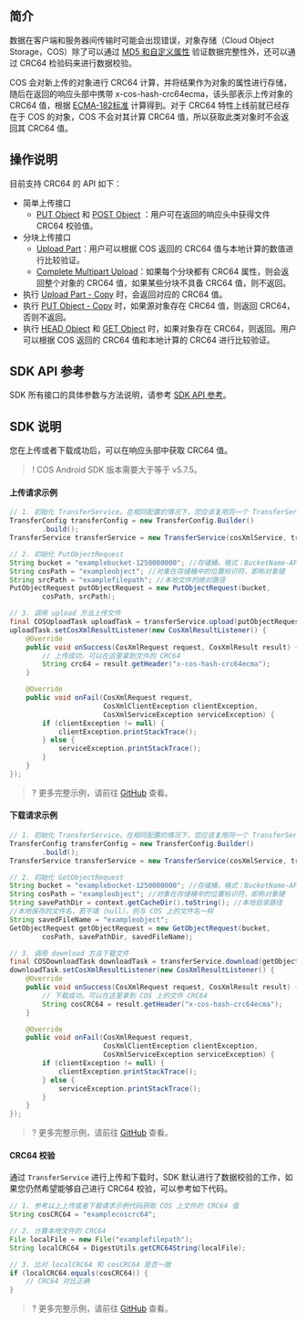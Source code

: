 ## 简介

数据在客户端和服务器间传输时可能会出现错误，对象存储（Cloud Object Storage，COS）除了可以通过 [MD5 和自定义属性](https://cloud.tencent.com/document/product/436/36427) 验证数据完整性外，还可以通过 CRC64 检验码来进行数据校验。

COS 会对新上传的对象进行 CRC64 计算，并将结果作为对象的属性进行存储，随后在返回的响应头部中携带 x-cos-hash-crc64ecma，该头部表示上传对象的 CRC64 值，根据 [ECMA-182标准](https://www.ecma-international.org/publications/standards/Ecma-182.htm) 计算得到。对于 CRC64 特性上线前就已经存在于 COS 的对象，COS 不会对其计算 CRC64 值，所以获取此类对象时不会返回其 CRC64 值。

## 操作说明

目前支持 CRC64 的 API 如下：

- 简单上传接口
	- [PUT Object](https://cloud.tencent.com/document/product/436/7749) 和 [POST Object](https://cloud.tencent.com/document/product/436/14690) ：用户可在返回的响应头中获得文件 CRC64 校验值。
- 分块上传接口
	- [Upload Part](https://cloud.tencent.com/document/product/436/7750)：用户可以根据 COS 返回的 CRC64 值与本地计算的数值进行比较验证。
	- [Complete Multipart Upload](https://cloud.tencent.com/document/product/436/7742)：如果每个分块都有 CRC64 属性，则会返回整个对象的 CRC64 值，如果某些分块不具备 CRC64 值，则不返回。
- 执行 [Upload Part - Copy](https://cloud.tencent.com/document/product/436/8287) 时，会返回对应的 CRC64 值。
- 执行 [PUT Object - Copy](https://cloud.tencent.com/document/product/436/10881) 时，如果源对象存在 CRC64 值，则返回 CRC64，否则不返回。
- 执行 [HEAD Object](https://cloud.tencent.com/document/product/436/7745) 和 [GET Object](https://cloud.tencent.com/document/product/436/7753) 时，如果对象存在 CRC64，则返回。用户可以根据 COS 返回的 CRC64 值和本地计算的 CRC64 进行比较验证。

## SDK API 参考

SDK 所有接口的具体参数与方法说明，请参考 [SDK API 参考](https://cos-android-sdk-doc-1253960454.file.myqcloud.com/)。

## SDK 说明

您在上传或者下载成功后，可以在响应头部中获取 CRC64 值。

>! COS Android SDK 版本需要大于等于 v5.7.5。
>

#### 上传请求示例
[//]: # (.cssg-snippet-upload-verify-crc64)
```java
// 1. 初始化 TransferService。在相同配置的情况下，您应该复用同一个 TransferService
TransferConfig transferConfig = new TransferConfig.Builder()
        .build();
TransferService transferService = new TransferService(cosXmlService, transferConfig);

// 2. 初始化 PutObjectRequest
String bucket = "examplebucket-1250000000"; //存储桶，格式：BucketName-APPID
String cosPath = "exampleobject"; //对象在存储桶中的位置标识符，即称对象键
String srcPath = "examplefilepath"; //本地文件的绝对路径
PutObjectRequest putObjectRequest = new PutObjectRequest(bucket,
        cosPath, srcPath);

// 3. 调用 upload 方法上传文件
final COSUploadTask uploadTask = transferService.upload(putObjectRequest);
uploadTask.setCosXmlResultListener(new CosXmlResultListener() {
    @Override
    public void onSuccess(CosXmlRequest request, CosXmlResult result) {
        // 上传成功，可以在这里拿到文件的 CRC64
        String crc64 = result.getHeader("x-cos-hash-crc64ecma");
    }

    @Override
    public void onFail(CosXmlRequest request,
                       CosXmlClientException clientException,
                       CosXmlServiceException serviceException) {
        if (clientException != null) {
            clientException.printStackTrace();
        } else {
            serviceException.printStackTrace();
        }
    }
});
```

>? 更多完整示例，请前往 [GitHub](https://github.com/tencentyun/cos-snippets/tree/master/Android/app/src/androidTest/java/com/tencent/qcloud/cosxml/cssg/CRC64Verify.java) 查看。
>

#### 下载请求示例
[//]: # (.cssg-snippet-download-verify-crc64)
```java
// 1. 初始化 TransferService。在相同配置的情况下，您应该复用同一个 TransferService
TransferConfig transferConfig = new TransferConfig.Builder()
        .build();
TransferService transferService = new TransferService(cosXmlService, transferConfig);

// 2. 初始化 GetObjectRequest
String bucket = "examplebucket-1250000000"; //存储桶，格式：BucketName-APPID
String cosPath = "exampleobject"; //对象在存储桶中的位置标识符，即称对象键
String savePathDir = context.getCacheDir().toString(); //本地目录路径
//本地保存的文件名，若不填（null），则与 COS 上的文件名一样
String savedFileName = "exampleobject";
GetObjectRequest getObjectRequest = new GetObjectRequest(bucket,
        cosPath, savePathDir, savedFileName);

// 3. 调用 download 方法下载文件
final COSDownloadTask downloadTask = transferService.download(getObjectRequest);
downloadTask.setCosXmlResultListener(new CosXmlResultListener() {
    @Override
    public void onSuccess(CosXmlRequest request, CosXmlResult result) {
        // 下载成功，可以在这里拿到 COS 上的文件 CRC64
        String cosCRC64 = result.getHeader("x-cos-hash-crc64ecma");
    }

    @Override
    public void onFail(CosXmlRequest request,
                       CosXmlClientException clientException,
                       CosXmlServiceException serviceException) {
        if (clientException != null) {
            clientException.printStackTrace();
        } else {
            serviceException.printStackTrace();
        }
    }
});
```

>? 更多完整示例，请前往 [GitHub](https://github.com/tencentyun/cos-snippets/tree/master/Android/app/src/androidTest/java/com/tencent/qcloud/cosxml/cssg/CRC64Verify.java) 查看。
>

#### CRC64 校验

通过 `TransferService` 进行上传和下载时，SDK 默认进行了数据校验的工作，如果您仍然希望能够自己进行 CRC64 校验，可以参考如下代码。

[//]: # (.cssg-snippet-self-verify-crc64)
```java
// 1. 参考以上上传或者下载请求示例代码获取 COS 上文件的 CRC64 值
String cosCRC64 = "examplecoscrc64";

// 2. 计算本地文件的 CRC64
File localFile = new File("examplefilepath");
String localCRC64 = DigestUtils.getCRC64String(localFile);

// 3. 比对 localCRC64 和 cosCRC64 是否一致
if (localCRC64.equals(cosCRC64)) {
    // CRC64 对比正确
}
```
>? 更多完整示例，请前往 [GitHub](https://github.com/tencentyun/cos-snippets/tree/master/Android/app/src/androidTest/java/com/tencent/qcloud/cosxml/cssg/CRC64Verify.java) 查看。
>
